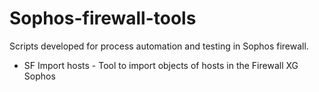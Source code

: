 # Sophos-firewall-tools
Scripts developed for process automation and testing in Sophos firewall.

* SF Import hosts - Tool to import objects of hosts in the Firewall XG Sophos

